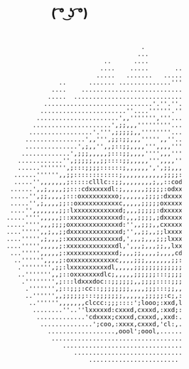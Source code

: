 <h1 align="center">( ͡° ͜ʖ ͡°)</h1>

<pre>
                                                                                                    
                                                                                                  
                                                 .                                                
                                                ...                                               
                                       ..      ....                                               
                                      ....    .....       .....                                   
                                     .....   .......   ........ .                                 
                           ..      ....... ..............'''....                                  
                         ....    ..................................                               
                        .....  ....................................                               
                       .............................'.''.''.........                              
                      .......................''....''''''.''.........                             
                     ......................',,''''''','''...'..........                           
                    .....................',;;,,,'''''''''....'...........                         
                   .................'.''',;;;;;,,''''''''..................                       
                  ................',,''',;;:;;,,,''''',,''....................                    
                  ..............',;,,'',,;::;;,,,,''',,,,'''...................                   
                 .............',;;;,,,,,;:::;;,,,,'''',,,'''.'..................                  
                ............'',;;;;;,,;;::::;;,,,,,''',,,,'''''..................                 
                ......''''''',;:::;;;;::::::;,,,,,,',',;;,,,'''..................                 
               ......'''''',,;;::::::::::::;,,,,,,,,,,,;;;;::::;,.................                
               .....'',,,,,,,;:::::clllc::;;,,,,,,,,;,,::coddddddl;...............                
              ......',,;,,,,;;:::cdxxxxxdl:;,,,,,,;;;;;:odxxxxxddddl'.............                
              .....'',;;,,,,;:::oxxxxxxxxxo;,,,,,,;;;;:dxxxxxxxxxxxdo,............                
              .....'',;,,,,;;::oxxxxxxxxxxxc,,,,,;;;;;oxxxxxxxxxxxxxdo'...........                
              ....'',,,,,,,;;:lxxxxxxxxxxxxd;,,,;;;;;:dxxxxxxxxxxxxxxd:...........                
             .....'''',,,,,;::xxxxxxxxxxxxxd:,,,;;;;,;dxxxxxxxxxxxxxxdc''.........                
             .....'''',,,;;;;oxxxxxxxxxxxxxd:'',,;;;,,cxxxxxxxxxxxxxxxl''.........                
             ....''''',,;,,;;dxxxxxxxxxxxxxd;'',,;;,,;;lxxxxxxxxxxxxxxl''.........                
             ....''''',;,,,;:xxxxxxxxxxxxxxd,',,,;,,,;;;lxxxxxxxxxxxxdc''.........                
             ....''''',,,,,;:xxxxxxxxxxxxxdl,',,,;,,,;;,,lxxxxxxxxxxxd:''.........                
              ...''''',,,,,;:xxxxxxxxxxxxxd;,,,;;,,,,;,,,,cdxxxxxxxxxo''..........                
               ..'''''',,,,;:oxxxxxxxxxxxxc,,,,;;;,,,,,,,;;:ddxxxxxdo,''..........                
                .'''''''',;;:lxxxxxxxxxxdl,,,,,;;;;;;;;;;;;;;clodoo:''''.........                 
                ..''''''',,;::oxxxxxxxdlc;,,,,,;;;;;;:::;;;;;,,,,,'''''..........                 
                 .'''''''',;:::ldxxxdoc::;;;;;;,,;;;;::::;;;;;,,,,'''''..........                 
                  .''''''',;::;;;:cc::;;;;;;;;,,,,;;;:::;;,,,,,,,''''''.........                  
                  ..'''''',,;;;;;;:::;;;;;;;,,,,,,;;;;;:c;,:lool'....'..........                  
                   ..'''''',,,,,,,clccc:;;;::::';looo;:xxd,ldxd;...............                   
                    ........''..''lxxxxxd:cxxxd,cxxxd,:xxd;:dl;...............                    
                     .............'cdxxxx;cxxxd,cxxxd,,xxd:.'................                     
                      ..............';coo,:xxxx,cxxxd,'cl:,.................                      
                        ..................,oool';oool,....................                        
                         ...............................................                          
                            .........................................                             
                               ..................................                                 
                                   ........................       
</pre>
